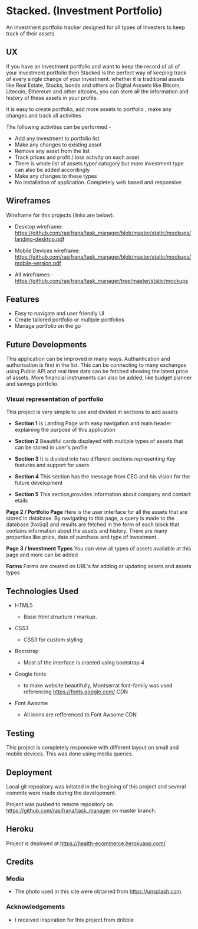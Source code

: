 # Stacked. (Investment Portfolio)

An investment portfolio tracker designed for all types of Investers to keep track of their assets

## UX

If you have an investment portfolio and want to keep the record of all of your investment portfolio then Stacked is the perfect way of keeping track of every single change of
your investment. whether it is traditional assets like Real Estate, Stocks, bonds and others or Digital Asssets like Bitcoin, Litecoin, Ethereum and other altcoins, you can store all the information and history of these assets in your profile.

It is easy to create portfolio, add more assets to portfolio , make any changes and track all activities

The following activities can be performed -

- Add any investment to portfolio list
- Make any changes to existing asset
- Remove any asset from the list
- Track prices and profit / loss activity on each asset
- There is whole list of assets type/ catagory but more investment type can also be added accordingly
- Make any changes to these types
- No installation of application. Completely web based and responsive

## Wireframes

Wireframe for this projects (links are below).

- Desktop wireframe: https://github.com/rasifrana/task_manager/blob/master/static/mockups/landing-desktop.pdf

- Mobile Devices wireframe: https://github.com/rasifrana/task_manager/blob/master/static/mockups/mobile-version.pdf

- All wireframes - https://github.com/rasifrana/task_manager/tree/master/static/mockups

## Features

- Easy to navigate and user friendly UI 
- Create tailored portfolio or multiple portfolios
- Manage portfolio on the go

## Future Developments

 This application can be improved in many ways. Authantication and authorisation is first in the list. This can be connecting to many exchanges
 using Public API and real time data can be fetched showing the latest price of assets. More financial instruments can also be added, like budget planner and savings portfolio.

### Visual representation of portfolio

This project is very simple to use and divided in sections to add assets

- **Section 1** is Landing Page with easy navigation and main header explaining the purpose of this application

- **Section 2** Beautiful cards displayed with multiple types of assets that can be stored in user's profile

- **Section 3** It is divided into two different sections representing Key features and support for users

- **Section 4** This section has the message from CEO and his vision for the future development 

- **Section 5** This section,provides information about company and contact etails


**Page 2 / Portfolio Page**  Here is the user interface for all the assets that are stored in database. By navigating to this page, a query is made to the database (NoSql)
and results are fetched in the form of each block that contains information about the assets and history. There are many properties like price, date of purchase and type of investment.

**Page 3 / Investment Types** You can view all types of assets available at this page and more can be added 

**Forms** Forms are created on URL's for adding or updating assets and assets types

## Technologies Used

- HTML5

  - Basic html structure / markup.

- CSS3

  - CSS3 for custom styling

- Bootstrap

  - Most of the interface is craeted using bootstrap 4

- Google fonts
  - to make website beautifully, Montserrat font-family was used referencing https://fonts.google.com/ CDN

- Font Awsome
  - All icons are refferenced to Font Awsome CDN

## Testing


This project is completely responsive with different layout on small and mobile devices. This was done using media queries.

## Deployment

Local git repository was initated in the begining of this project and several commits were made during the development.

Project was pushed to remote repository on https://github.com/rasifrana/task_manager on master branch.

## Heroku

Project is deployed at https://health-ecommerce.herokuapp.com/

## Credits

### Media

- The photo used in this site were obtained from https://unsplash.com

### Acknowledgements

- I received inspiration for this project from dribble
